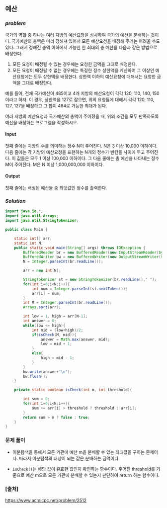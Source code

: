 ## **예산**


### ***problem***
국가의 역할 중 하나는 여러 지방의 예산요청을 심사하여 국가의 예산을 분배하는 것이다. 국가예산의 총액은 미리 정해져 있어서 모든 예산요청을 배정해 주기는 어려울 수도 있다. 그래서 정해진 총액 이하에서 가능한 한 최대의 총 예산을 다음과 같은 방법으로 배정한다.

1. 모든 요청이 배정될 수 있는 경우에는 요청한 금액을 그대로 배정한다.
2. 모든 요청이 배정될 수 없는 경우에는 특정한 정수 상한액을 계산하여 그 이상인 예산요청에는 모두 상한액을 배정한다. 상한액 이하의 예산요청에 대해서는 요청한 금액을 그대로 배정한다. 

예를 들어, 전체 국가예산이 485이고 4개 지방의 예산요청이 각각 120, 110, 140, 150이라고 하자. 이 경우, 상한액을 127로 잡으면, 위의 요청들에 대해서 각각 120, 110, 127, 127을 배정하고 그 합이 484로 가능한 최대가 된다. 

여러 지방의 예산요청과 국가예산의 총액이 주어졌을 때, 위의 조건을 모두 만족하도록 예산을 배정하는 프로그램을 작성하시오.

#### **Input**
첫째 줄에는 지방의 수를 의미하는 정수 N이 주어진다. N은 3 이상 10,000 이하이다. 다음 줄에는 각 지방의 예산요청을 표현하는 N개의 정수가 빈칸을 사이에 두고 주어진다. 이 값들은 모두 1 이상 100,000 이하이다. 그 다음 줄에는 총 예산을 나타내는 정수 M이 주어진다. M은 N 이상 1,000,000,000 이하이다. 

#### **Output**
첫째 줄에는 배정된 예산들 중 최댓값인 정수를 출력한다. 

### ***Solution***
``` java
import java.io.*;
import java.util.Arrays;
import java.util.StringTokenizer;

public class Main {

    static int[] arr;
    static int N;
    public static void main(String[] args) throws IOException {
        BufferedReader br = new BufferedReader(new InputStreamReader(System.in));
        BufferedWriter bw = new BufferedWriter(new OutputStreamWriter(System.out));
        N = Integer.parseInt(br.readLine());

        arr = new int[N];

        StringTokenizer st = new StringTokenizer(br.readLine()," ");
        for(int i=0;i<N;i++){
            int num = Integer.parseInt(st.nextToken());
            arr[i] = num;
        }
        int M = Integer.parseInt(br.readLine());
        Arrays.sort(arr);

        int low = 1, high = arr[N-1];
        int answer = 0;
        while(low <= high){
            int mid = (low+high)/2;
            if(isCheck(M, mid)){
                answer = Math.max(answer, mid);
                low = mid + 1;
            }
            else{
                high = mid - 1;
            }
        }
        bw.write(answer+"\n");
        bw.flush();
    }

    private static boolean isCheck(int m, int threshold){

        int sum = 0;
        for(int i=0;i<N;i++){
            sum += arr[i] > threshold ? threshold : arr[i];
        }
        return sum > m ? false : true;
    }
}
```
### **문제 풀이**
- 이분탐색을 통해서 모든 기관에 예산 m을 분배할 수 있는 최대값을 구하는 문제이다. 따라서 이분탐색의 대상이 되는 값은 분배하는 금액이다.

- `isCheck()`는 해당 값이 유효한 값인지 확인하는 함수이다. 주어진 threshold를 기준으로 예산 m으로 모든 기관에 분배할 수 있는지 판단하여 return 하는 함수이다.
 
### **[출처]**
https://www.acmicpc.net/problem/2512